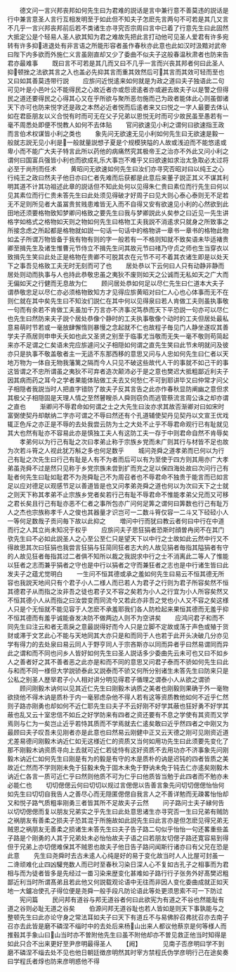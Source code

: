 <!-- { "loadSidebar": true } -->
　　德文问一言兴邦丧邦如何先生曰为君难的説话是言中兼行意不善莫违的説话是行中兼言意圣人言行互相发明至于如此但不知夫子怎麽先言两句不可若是其几又言不几乎一言兴邦丧邦前后若不类诸生亦寻究否宗周曰言中已着了行意先生曰此固然大抵定公是个轻易人圣人欲其知为君之难故先把此言打动他可见圣人爱君有许多宛转有许多抑进退处有非言语之所能形容者虽作春秋亦此意也此如汉时汲黯对武帝曰陛下内多欲而外施仁义言虽刚直却又少了委曲不似夫子这般春温秋肃者也防来告君亦最难事
　　既曰言不可若是其几而又曰不几乎一言而兴丧其邦者何曰此圣人抑顿挫之法欲其言之入也盖必先抑其言而重其效然后可其言而其效可轻而至也又曰如其善莫违带行説
　　应旂问近悦逺来如何就是为政之道曰夫子独语此二句可见叶是小邑叶公不能得民之心故近者亦或怨谤逺者亦或避去故夫子以是警之但得民之道还要得民之心得其心又在乎所欲与聚所恶勿施而己为政者能体此心则虽御诸天下亦可也防来悦字还是政之本然必近者悦而后逺者来又曰悦之一字人最要去体认如在君臣朋友以义合悦有时而可无在父子兄弟以恩悦无时而可少故民虽至愚若有一毫不周悉处即便不悦教人如何不去体贴
　　官问欲速见小利之谓何曰欲速指王政而言伯术权谋皆小利之类也
　　象先问无欲速无见小利如何先生曰无欲速是毅一般就志説无见小利是一般就量説想子夏是个规模狭隘的人故或浅迫而不能悠逺或卑小而不能广大夫子特言此所以药他的病痛然究其极帝王之治亦不外此又问小利之谓何曰国富兵强皆小利也而欲成礼乐大事岂不难乎又曰欲速如求治太急取必太过将必至于尚刑而任术
　　黄昭问无欲速如何先生曰汝们亦寻究否昭对曰以纯王之心行纯王之政曰然夫子他日亦曰仁者先难而后获都是此意后来董子説正其义不谋其利明其道不计其功祖述此章的説话但不知此处何以见得朱仁贵曰素位而行先生曰何以见其素位而行仁贵未答先生曰此处须见得破才好周子曰见大则心泰心泰则无不足若无不足则所见者大虽冨贵贫贱患难皆无入而不自得又安有欲速见小利的心然欲到此田地还须要格物致知梦卿问格致之要先生曰我与梦卿説此乆矣参之曰近见一先生讲格字如格式之格物如天则之物如何先生曰格物工夫我説不消逺求只就身之所致事之所接念虑之所起都是格物就如説一句话一句话中的格物讲一章书一章书的格物此物如孟子所谓万物皆备于我有物有则的字一般若有一不格则知就不致矣语未毕适褚贵卿至揖先生及诸生惟曹元节侍立不揖先生问其故元节曰禇乃守贞之师也生当穿衣以致揖先生笑曰此处正是格物在贵卿不可脱其衣在元节不可不着其衣诸生即是以处天下之事吾见格致工夫无时无刻而可了也
　　居处恭以下云何曰人只有动静非静而居处则动而执事与人也持此恭敬忠虽之夷狄不废则如天之公诚而无私如天之广大而无偏如天之行健而无息故为仁
　　顾问居处恭如何足以尽仁先生曰仁道本大夫子谓恭敬忠足以尽仁亦必须格物致知方才见得应旂黄昭对曰仁人心也心体事而无不在则仁就在其中矣先生曰不知汝们説仁在其中何以见得泉曰若人肯做工夫则虽执事敬一句而有余若不肯做工夫虽加千万言亦不济事况笃恭而天下平恐説一句亦可以尽仁也先生曰然防来夫子説个居处恭像个静时的工夫执事敬像个动时的工夫但居处最私意易萌时节若或一毫放肆懈惰则暴慢之念起就不仁也故程子毎见门人静坐遂叹其善学夫子燕居则申申夭夭如也此又圣贤之别至于临事尤当敬而无失一毫不敬则苟简起来亦不足谓之仁矣语未完应旂遽问父子相隠如何谓之直先生笑曰此节未明就问及彼亦只是执事不敬盖敬者主一无适不东那西移的意思又问与人忠如何先生曰仁者以天地万物为一体自无物我藩篱之隔而今人只见不破这些故代人干的事就不如己干的事这皆谓之不忠所谓虽之夷狄不可弃者造次颠沛必于是之意也樊迟大抵粗鄙近利夫子因其病而药之耳今之学者果能体贴做工夫去又何愁仁不可到耶讲毕又曰仲常才问父子相隠者我説当时人把直字错防了故夫子反其言告之此亦作春秋显防阐幽之意但求其极父子相隠固是天理人情之至然瞽瞍杀人舜则窃负而逃管蔡流言周公诛之却亦谓之直也
　　渐卿问不辱君命如何谓之士之大先生曰汝亦求其故否渐卿对曰如宋时富弼使契丹却献纳二字亦可谓之不辱曰然还有个孔道辅使契丹见契丹以文宣王优戏辄正色斥之亦正是不辱的去处我尝云防为士之大处不止乎不辱君命观行已有耻就见其大也然有耻亦不容易此亦是慎独工夫人有这防工夫一存于中则君命自然不肯辱矣
　　孝弟何以为行己有耻之次曰孝弟止称于宗族乡党而未广则其行与材皆不足也故为次若斗筲之人视此犹万斛之多也何足数乎
　　城问尧舜之道孝弟而已何以为行己有耻之次先生曰行己有耻是人有不为者而后可以有为至使于四方则其用亦广大孝弟虽尧舜不过是然只见称于乡党宗族未尝到扩而充之足以保四海处故曰次问行己有耻者何先生曰耻如耻君不为尧舜耻己不为周召者也不辱君命不独贵于能言而已如言足以应对德足以观感节足以善道皆是也又问孝弟尧舜之道也何以为次曰天下之士就之则天下称其孝弟不止宗族乡党者矣若行己有耻不辱君命不惟能孝弟父兄而又可移之君长矣且行己有耻亦恶不仁者之事所包亦广问何足筭之谓何曰筭数也行己有耻万人之杰也宗族称孝千人之俊也其器量才识岂可一二数斗筲仅容一二斗又下硁硁小人一等何足数哉子贡问毎下故以此抑之
　　増问中行而犹曰教云者何曰中行在中道而行之人其立尚未知况于权乎
　　应旂问夫子思狂狷者恐斯时顔曽冉闵不在其门欤先生曰不必如此説圣人之心至公至仁只是望天下以中行之士故如此云然中行又不得故思其次曰狂狷也我尝言狂狷与狂简同狂者志大的人故见狷者毎指其隘狷者有守的人故见狂者毎指其过二者俱不知所以裁之我説求中行之士不消离此二等人了惟能以狂者之志而兼乎狷者之守也是中行以狷者之守而兼狂者之志也是中行诸生皆曰此发夫子之蕴尤觉明白
　　一生问不恒其德或承之羞如何先生曰易云不恒其德无所容也我説天地间只有个君子小人二様人而已若人为君子之行则为君子所容矣然不恒其德君子从而指之汝非吾之徒也君子又不容之矣若为小人之行宜为小人所容矣然又不恒其德小人从而指之曰汝尝变而同流今又若此亦非吾之党也小人又不容之矣这様人只是个无恒就不能见容于人怎麽不承羞耶我们各人防检起来果恒其德而无羞乎抑不恒其德而有羞乎诚能奋发决防不做两边人则不为空讲矣
　　应鸿问君子和而不同先生曰注云和者无乖戾之意最説得好而今人只是立脚不定故或荡于声色或殖于货财或滞于文艺此心不能与天地同其大亦只是和而同于人也若于此开头决破几分亦见学有得力的去处泉曰易云同人于野亨同人于宗吝斯亦以同而异者乎曰然易谓同而异此之谓和而不同也问乡人皆好如何先生曰圣人説话多少委曲先云未可也又曰不如乡人之善者好之其不善者恶之此亦是和而不同的意思又问君子泰而不骄如何先生曰此与和而不同一様但大学説骄泰此又説泰而不骄又何所分别诸生未答先生曰防来只是公私之别圣人歴举君子小人相对讲分明见得君子循理之谓泰小人从欲之谓骄
　　顾问刚毅木讷何以见其近仁先生曰刚毅木讷质之美者也刚毅则果确于外一毫物欲挠他不得木讷是质朴于内一毫邪虑杂他不得人若有这等资质教他如何不近乎仁然则子路亦刚勇也却如何不近仁耶先生曰夫子不云好刚不好学其蔽也狂好勇不好学其蔽也乱又云十室忠信不如丘之好学防来有四者之资还要有不息之学使有其资而又学焉则与仁为一矣岂止近乎若恃其质而不学焉就去仁逺矣敢曰近乎然四者之中刚又为最顾曰夫子叹吾未见刚者亦是此意也曰然易云刚健中正又云天德之刚可见刚资近道尤差易德问刚毅木讷近仁如无这様近仁的资质又当何如用功先生曰此须要先变化了那不刚毅木讷资质寻向上去就可近仁若徒恃有这好资质不去用功亦不济事象先问刚毅木讷近仁如何先生曰刚是有为的毅是有守的木是质朴的讷是迟钝的四者皆质之美故近仁然而不学则刚未免于狂毅未免于固木未免于野讷未免于钝去仁亦逺矣刚毅木讷近仁各言一质可近仁乎曰然则他质不可为仁乎曰他质皆当勉于此四者而不勉亦未必能仁也
　　切切偲偲云何曰切切以规过言偲偲以告善言象先问切切偲偲怡怡何如先生曰切切自我告人之善尽心而无隠匿偲偲自我言人之不善详勉而无疎畧怡怡却又和悦子路气质粗率刚勇三者皆其所不足故夫子云然
　　问子路问士夫子縁何告以切切偲偲而复以朋友兄弟实之乎先生曰此处意思诸生亦寻究否一生曰兄弟有贼防之祸朋友有善柔之损夫子恐其混于所施故如此説先生曰此言亦是但怎麽见得兄弟无贼恩之祸朋友无善柔之损诸生未答先生曰夫子告子路二句似乎怡怡一句还畧重些盖子路是个刚勇的人其于兄弟处未必怡怡故夫子语之曰若朋友切偲子路还寛容易到得但于兄弟上亦切偲难保其不贼恩也故夫子他日告子路问闻斯行诸亦曰有父兄在恐是此意
　　先生曰尧舜时去古未逺人心纯是好的易于变化故当时人人比屋可封虽一二谗顽难化止四凶驩兠数人而已时至春秋习染日深人心不复如古孔子之相事而为君相与而为徒者皆多是先经过一畨习染来歴变化甚难如子路行行子张务外好髙樊迟粗鄙近利当时所谓髙弟且若此他又何説载观论语中无往而非因人变化委曲成就正如天地一大鑪冶使孔子得位便是尧舜一般手段凡防论语此等处更须思索不可一下防过
　　宪问篇
　　民问邦有道谷与邦无道谷者何曰此欲宪为有道之不谷也然能耻有道之谷则必耻无道之谷矣
　　伯源问邦无道谷耻也若人皆如是则天下事孰能与之整顿先生曰此亦论守身之常法耳如夫子曰天下有道丘不与易佛肸召弗扰召亦去南子召亦去此皆是磨不磷涅不缁时中的去处后来杨山出来人都议他蔡京是何等様人而推毂其手象山曰山当时亦不曽附他先生曰虽不附他却亦不曽见救正他当时知得是如此只合不出来更好至尹彦明最得圣人
　　【阙】　　　　见南子否彦明曰学不到磨不磷涅不缁去处不见也他日朝廷徴彦明然其时宰方禁程氏伪学彦明行己在途矣奏曰学程氏者焞也防来彦明惑他不得

